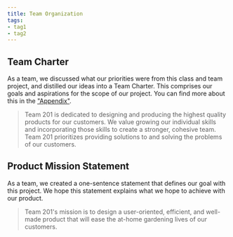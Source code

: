 ```yaml
---
title: Team Organization
tags:
- tag1
- tag2
---
```


## Team Charter

As a team, we discussed what our priorities were from this class and team project, and distilled our ideas into a Team Charter. This comprises our goals and aspirations for the scope of our project. You can find more about this in the ["Appendix"](https://asu-egr304-2025-f-201.github.io/Appendix/App-Team-Org/).

>Team 201 is dedicated to designing and producing the highest quality products for our customers. We value growing our individual skills and incorporating those skills to create a stronger, cohesive team. Team 201 prioritizes providing solutions to and solving the problems of our customers.


## Product Mission Statement

As a team, we created a one-sentence statement that defines our goal with this project. We hope this statement explains what we hope to achieve with our product.

>Team 201's mission is to design a user-oriented, efficient, and well-made product that will ease the at-home gardening lives of our customers.
